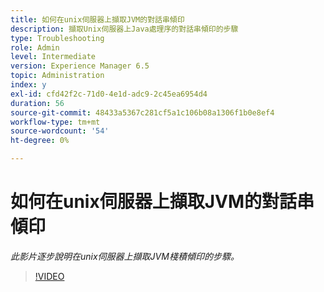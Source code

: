 ```yaml
---
title: 如何在unix伺服器上擷取JVM的對話串傾印
description: 擷取Unix伺服器上Java處理序的對話串傾印的步驟
type: Troubleshooting
role: Admin
level: Intermediate
version: Experience Manager 6.5
topic: Administration
index: y
exl-id: cfd42f2c-71d0-4e1d-adc9-2c45ea6954d4
duration: 56
source-git-commit: 48433a5367c281cf5a1c106b08a1306f1b0e8ef4
workflow-type: tm+mt
source-wordcount: '54'
ht-degree: 0%

---
```


# 如何在unix伺服器上擷取JVM的對話串傾印

*此影片逐步說明在unix伺服器上擷取JVM棧積傾印的步驟。*

>[!VIDEO](https://video.tv.adobe.com/v/335492?quality=12&learn=on)
